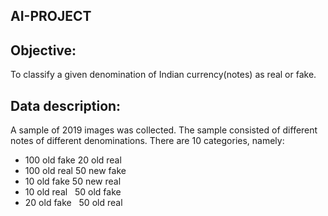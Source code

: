 ## AI-PROJECT

## Objective:
To classify a given denomination of Indian currency(notes) as real or fake.

## Data description:
A sample of 2019 images was collected. The sample consisted of different notes of different denominations. There are 10 categories, namely:

* 100 old fake  20 old real
* 100 old real  50 new fake
*  10 old fake   50 new real
*  10 old real   50 old fake
*  20 old fake   50 old real

